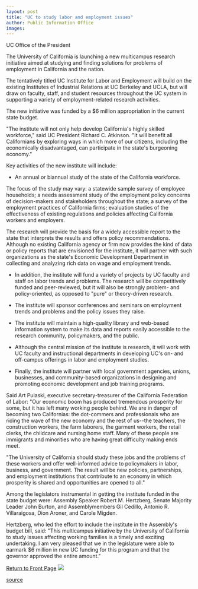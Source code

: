```yaml
---
layout: post
title: "UC to study labor and employment issues"
author: Public Information Office
images:
---
```


UC Office of the President

The University of California is launching a new multicampus research initiative aimed at studying and finding solutions for problems of employment in California and the nation.  
  
The tentatively titled UC Institute for Labor and Employment will build on the existing Institutes of Industrial Relations at UC Berkeley and UCLA, but will draw on faculty, staff, and student resources throughout the UC system in supporting a variety of employment-related research activities.

The new initiative was funded by a $6 million appropriation in the current state budget.  
  
"The institute will not only help develop California's highly skilled workforce," said UC President Richard C. Atkinson. "It will benefit all Californians by exploring ways in which more of our citizens, including the economically disadvantaged, can participate in the state's burgeoning economy."  
  
Key activities of the new institute will include:

* An annual or biannual study of the state of the California workforce.  
  
The focus of the study may vary: a statewide sample survey of employee households; a needs assessment study of the employment policy concerns of decision-makers and stakeholders throughout the state; a survey of the employment practices of California firms; evaluation studies of the effectiveness of existing regulations and policies affecting California workers and employers.  
  
The research will provide the basis for a widely accessible report to the state that interprets the results and offers policy recommendations. Although no existing California agency or firm now provides the kind of data or policy reports that are envisioned for the institute, it will partner with such organizations as the state's Economic Development Department in collecting and analyzing rich data on wage and employment trends.  
  

* In addition, the institute will fund a variety of projects by UC faculty and staff on labor trends and problems. The research will be competitively funded and peer-reviewed, but it will also be strongly problem- and policy-oriented, as opposed to "pure" or theory-driven research.  
  

* The institute will sponsor conferences and seminars on employment trends and problems and the policy issues they raise.  
  

* The institute will maintain a high-quality library and web-based information system to make its data and reports easily accessible to the research community, policymakers, and the public.  
  

* Although the central mission of the institute is research, it will work with UC faculty and instructional departments in developing UC's on- and off-campus offerings in labor and employment studies.  
  

* Finally, the institute will partner with local government agencies, unions, businesses, and community-based organizations in designing and promoting economic development and job training programs.

  
Said Art Pulaski, executive secretary-treasurer of the California Federation of Labor: "Our economic boom has produced tremendous prosperity for some, but it has left many working people behind. We are in danger of becoming two Californias: the dot-commers and professionals who are riding the wave of the new economy and the rest of us--the teachers, the construction workers, the farm laborers, the garment workers, the retail clerks, the childcare and nursing home staff. Many of these people are immigrants and minorities who are having great difficulty making ends meet.  
  
"The University of California should study these jobs and the problems of these workers and offer well-informed advice to policymakers in labor, business, and government. The result will be new policies, partnerships, and employment institutions that contribute to an economy in which prosperity is shared and opportunities are opened to all."  
  
Among the legislators instrumental in getting the institute funded in the state budget were: Assembly Speaker Robert M. Hertzberg, Senate Majority Leader John Burton, and Assemblymembers Gil Cedillo, Antonio R. Villaraigosa, Dion Aroner, and Carole Migden.  
  
Hertzberg, who led the effort to include the institute in the Assembly's budget bill, said: "This multicampus initiative by the University of California to study issues affecting working families is a timely and exciting undertaking. I am very pleased that we in the legislature were able to earmark $6 million in new UC funding for this program and that the governor approved the entire amount."  
  
  
[Return to Front Page][1] ![ ][2]

[1]: ../../index.html
[2]: ../../images/trans.gif

[source](http://www1.ucsc.edu/currents/00-01/10-09/uc.labor.html "Permalink to uc")

